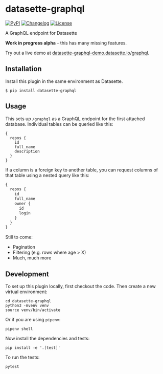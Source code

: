 # datasette-graphql

[![PyPI](https://img.shields.io/pypi/v/datasette-graphql.svg)](https://pypi.org/project/datasette-graphql/)
[![Changelog](https://img.shields.io/github/v/release/simonw/datasette-graphql?include_prereleases&label=changelog)](https://github.com/simonw/datasette-graphql/releases)
[![License](https://img.shields.io/badge/license-Apache%202.0-blue.svg)](https://github.com/simonw/datasette-graphql/blob/master/LICENSE)

A GraphQL endpoint for Datasette

**Work in progress alpha** - this has many missing features.

Try out a live demo at [datasette-graphql-demo.datasette.io/graphql](https://datasette-graphql-demo.datasette.io/graphql?query=%7B%0A%20%20repos%20%7B%0A%20%20%20%20full_name%0A%20%20%20%20id%0A%20%20%7D%0A%7D).

## Installation

Install this plugin in the same environment as Datasette.

    $ pip install datasette-graphql

## Usage

This sets up `/graphql` as a GraphQL endpoint for the first attached database. Individual tables can be queried like this:
```grophql
{
  repos {
    id
    full_name
    description
  }
}
```

If a column is a foreign key to another table, you can request columns of that table using a nested query like this:
```graphql
{
  repos {
    id
    full_name
    owner {
      id
      login
    }
  }
}
```

Still to come:

- Pagination
- Filtering (e.g. rows where age > X)
- Much, much more

## Development

To set up this plugin locally, first checkout the code. Then create a new virtual environment:

    cd datasette-graphql
    python3 -mvenv venv
    source venv/bin/activate

Or if you are using `pipenv`:

    pipenv shell

Now install the dependencies and tests:

    pip install -e '.[test]'

To run the tests:

    pytest
